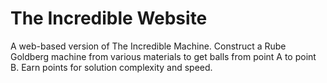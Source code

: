 # The Incredible Website

A web-based version of The Incredible Machine. Construct a Rube Goldberg machine from various materials to get balls from point A to point B. Earn points for solution complexity and speed.
